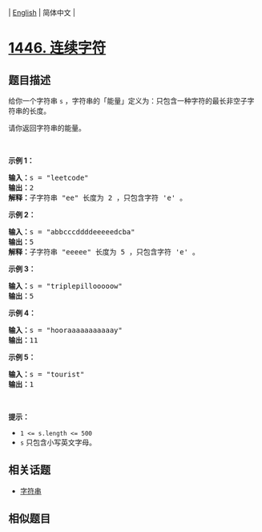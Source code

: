 
| [English](README_EN.md) | 简体中文 |

# [1446. 连续字符](https://leetcode-cn.com/problems/consecutive-characters/)

## 题目描述

<p>给你一个字符串&nbsp;<code>s</code>&nbsp;，字符串的「能量」定义为：只包含一种字符的最长非空子字符串的长度。</p>

<p>请你返回字符串的能量。</p>

<p>&nbsp;</p>

<p><strong>示例 1：</strong></p>

<pre><strong>输入：</strong>s = &quot;leetcode&quot;
<strong>输出：</strong>2
<strong>解释：</strong>子字符串 &quot;ee&quot; 长度为 2 ，只包含字符 &#39;e&#39; 。
</pre>

<p><strong>示例 2：</strong></p>

<pre><strong>输入：</strong>s = &quot;abbcccddddeeeeedcba&quot;
<strong>输出：</strong>5
<strong>解释：</strong>子字符串 &quot;eeeee&quot; 长度为 5 ，只包含字符 &#39;e&#39; 。
</pre>

<p><strong>示例 3：</strong></p>

<pre><strong>输入：</strong>s = &quot;triplepillooooow&quot;
<strong>输出：</strong>5
</pre>

<p><strong>示例 4：</strong></p>

<pre><strong>输入：</strong>s = &quot;hooraaaaaaaaaaay&quot;
<strong>输出：</strong>11
</pre>

<p><strong>示例 5：</strong></p>

<pre><strong>输入：</strong>s = &quot;tourist&quot;
<strong>输出：</strong>1
</pre>

<p>&nbsp;</p>

<p><strong>提示：</strong></p>

<ul>
	<li><code>1 &lt;= s.length &lt;= 500</code></li>
	<li><code>s</code>&nbsp;只包含小写英文字母。</li>
</ul>


## 相关话题

- [字符串](https://leetcode-cn.com/tag/string)

## 相似题目



